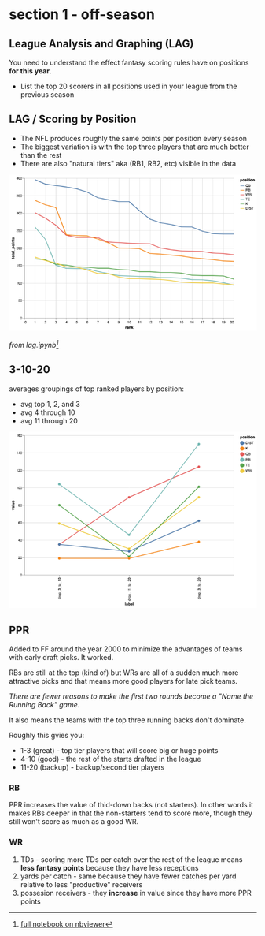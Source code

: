 # section 1 - off-season

## League Analysis and Graphing (LAG)

You need to understand the effect fantasy scoring rules have on positions **for this year**.

* List the top 20 scorers in all positions used in your league from the previous season

## LAG / Scoring by Position

* The NFL produces roughly the same points per position every season
* The biggest variation is with the top three players that are much better than the rest
* There are also "natural tiers" aka (RB1, RB2, etc) visible in the data

![LAG analysis using 2020 data from my league](../charts/top20_by_pos_2020.png)

_from lag.ipynb[^1]_

## 3-10-20

averages groupings of top ranked players by position:

* avg top 1, 2, and 3
* avg 4 through 10
* avg 11 through 20

![3-10-20 chart using 2020 data from my league](../charts/3_10_20.png)

## PPR

Added to FF around the year 2000 to minimize the advantages of teams with early draft picks. It worked.

RBs are still at the top (kind of) but WRs are all of a sudden much more attractive picks and that means more good players for late pick teams.

_There are fewer reasons to make the first two rounds become a "Name the Running Back" game._

It also means the teams with the top three running backs don't dominate.

Roughly this gvies you:

* 1-3 (great) - top tier players that will score big or huge points
* 4-10 (good) - the rest of the starts drafted in the league
* 11-20 (backup) - backup/second tier players

### RB

PPR increases the value of thid-down backs (not starters). In other words it makes RBs deeper in that the non-starters tend to score more, though they still won't score as much as a good WR.

### WR

1. TDs - scoring more TDs per catch over the rest of the league means **less fantasy points** because they have less receptions
2. yards per catch - same because they have fewer catches per yard relative to less "productive" receivers
3. possesion receivers - they **increase** in value since they have more PPR points

[^1]: [full notebook on nbviewer](https://nbviewer.jupyter.org/github/joeeoj/fantasy-football/blob/main/lag.ipynb)
